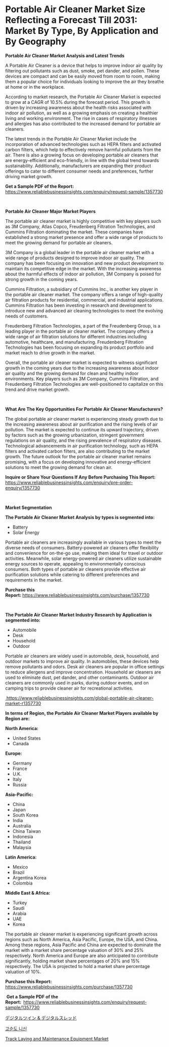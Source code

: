 <p><h1>Portable Air Cleaner Market Size Reflecting a Forecast Till 2031: Market By Type, By Application and By Geography</h1></p><p><strong>Portable Air Cleaner Market Analysis and Latest Trends</strong></p>
<p><p>A Portable Air Cleaner is a device that helps to improve indoor air quality by filtering out pollutants such as dust, smoke, pet dander, and pollen. These devices are compact and can be easily moved from room to room, making them a popular choice for individuals looking to improve the air they breathe at home or in the workplace.</p><p>According to market research, the Portable Air Cleaner Market is expected to grow at a CAGR of 10.5% during the forecast period. This growth is driven by increasing awareness about the health risks associated with indoor air pollution, as well as a growing emphasis on creating a healthier living and working environment. The rise in cases of respiratory illnesses and allergies has also contributed to the increased demand for portable air cleaners.</p><p>The latest trends in the Portable Air Cleaner Market include the incorporation of advanced technologies such as HEPA filters and activated carbon filters, which help to effectively remove harmful pollutants from the air. There is also a growing focus on developing portable air cleaners that are energy-efficient and eco-friendly, in line with the global trend towards sustainability. Additionally, manufacturers are expanding their product offerings to cater to different consumer needs and preferences, further driving market growth.</p></p>
<p><strong>Get a Sample PDF of the Report:&nbsp;</strong> <a href="https://www.reliablebusinessinsights.com/enquiry/request-sample/1357730">https://www.reliablebusinessinsights.com/enquiry/request-sample/1357730</a></p>
<p>&nbsp;</p>
<p><strong>Portable Air Cleaner Major Market Players</strong></p>
<p><p>The portable air cleaner market is highly competitive with key players such as 3M Company, Atlas Copco, Freudenberg Filtration Technologies, and Cummins Filtration dominating the market. These companies have established a strong market presence and offer a wide range of products to meet the growing demand for portable air cleaners.</p><p>3M Company is a global leader in the portable air cleaner market with a wide range of products designed to improve indoor air quality. The company has been focusing on innovation and new product development to maintain its competitive edge in the market. With the increasing awareness about the harmful effects of indoor air pollution, 3M Company is poised for strong growth in the coming years.</p><p>Cummins Filtration, a subsidiary of Cummins Inc., is another key player in the portable air cleaner market. The company offers a range of high-quality air filtration products for residential, commercial, and industrial applications. Cummins Filtration has been investing in research and development to introduce new and advanced air cleaning technologies to meet the evolving needs of customers.</p><p>Freudenberg Filtration Technologies, a part of the Freudenberg Group, is a leading player in the portable air cleaner market. The company offers a wide range of air filtration solutions for different industries including automotive, healthcare, and manufacturing. Freudenberg Filtration Technologies has been focusing on expanding its product portfolio and market reach to drive growth in the market.</p><p>Overall, the portable air cleaner market is expected to witness significant growth in the coming years due to the increasing awareness about indoor air quality and the growing demand for clean and healthy indoor environments. Key players such as 3M Company, Cummins Filtration, and Freudenberg Filtration Technologies are well-positioned to capitalize on this trend and drive market growth.</p></p>
<p>&nbsp;</p>
<p><strong>What Are The Key Opportunities For Portable Air Cleaner Manufacturers?</strong></p>
<p><p>The global portable air cleaner market is experiencing steady growth due to the increasing awareness about air purification and the rising levels of air pollution. The market is expected to continue its upward trajectory, driven by factors such as the growing urbanization, stringent government regulations on air quality, and the rising prevalence of respiratory diseases. Technological advancements in air purification technology, such as HEPA filters and activated carbon filters, are also contributing to the market growth. The future outlook for the portable air cleaner market remains promising, with a focus on developing innovative and energy-efficient solutions to meet the growing demand for clean air.</p></p>
<p><strong>Inquire or Share Your Questions If Any Before Purchasing This Report:</strong> <a href="https://www.reliablebusinessinsights.com/enquiry/pre-order-enquiry/1357730">https://www.reliablebusinessinsights.com/enquiry/pre-order-enquiry/1357730</a></p>
<p>&nbsp;</p>
<p><strong>Market Segmentation</strong></p>
<p><strong>The Portable Air Cleaner Market Analysis by types is segmented into:</strong></p>
<p><ul><li>Battery</li><li>Solar Energy</li></ul></p>
<p><p>Portable air cleaners are increasingly available in various types to meet the diverse needs of consumers. Battery-powered air cleaners offer flexibility and convenience for on-the-go use, making them ideal for travel or outdoor activities. Meanwhile, solar energy-powered air cleaners utilize sustainable energy sources to operate, appealing to environmentally conscious consumers. Both types of portable air cleaners provide effective air purification solutions while catering to different preferences and requirements in the market.</p></p>
<p><strong>Purchase this Report:&nbsp;</strong><a href="https://www.reliablebusinessinsights.com/purchase/1357730">https://www.reliablebusinessinsights.com/purchase/1357730</a></p>
<p>&nbsp;</p>
<p><strong>The Portable Air Cleaner Market Industry Research by Application is segmented into:</strong></p>
<p><ul><li>Automobile</li><li>Desk</li><li>Household</li><li>Outdoor</li></ul></p>
<p><p>Portable air cleaners are widely used in automobile, desk, household, and outdoor markets to improve air quality. In automobiles, these devices help remove pollutants and odors. Desk air cleaners are popular in office settings to reduce allergens and improve concentration. Household air cleaners are used to eliminate dust, pet dander, and other contaminants. Outdoor air cleaners are commonly used in parks, during outdoor events, and on camping trips to provide cleaner air for recreational activities.</p></p>
<p><a href="https://www.reliablebusinessinsights.com/global-portable-air-cleaner-market-r1357730">&nbsp;https://www.reliablebusinessinsights.com/global-portable-air-cleaner-market-r1357730</a></p>
<p><strong>In terms of Region, the Portable Air Cleaner Market Players available by Region are:</strong></p>
<p>
    <p> <strong> North America: </strong>
        <ul>
            <li>United States</li>
            <li>Canada</li>
        </ul>
        </p> 
    <p> <strong> Europe: </strong>
        <ul>
            <li>Germany</li>
            <li>France</li>
            <li>U.K.</li>
            <li>Italy</li>
            <li>Russia</li>
        </ul>
        </p> 
    <p> <strong> Asia-Pacific: </strong>
        <ul>
            <li>China</li>
            <li>Japan</li>
            <li>South Korea</li>
            <li>India</li>
            <li>Australia</li>
            <li>China Taiwan</li>
            <li>Indonesia</li>
            <li>Thailand</li>
            <li>Malaysia</li>
        </ul>
        </p> 
    <p> <strong> Latin America: </strong>
        <ul>
            <li>Mexico</li>
            <li>Brazil</li>
            <li>Argentina Korea</li>
            <li>Colombia</li>
        </ul>
        </p> 
    <p> <strong> Middle East & Africa: </strong>
        <ul>
            <li>Turkey</li>
            <li>Saudi</li>
            <li>Arabia</li>
            <li>UAE</li>
            <li>Korea</li>
        </ul>
    </p>
    </p>
<p><p>The portable air cleaner market is experiencing significant growth across regions such as North America, Asia Pacific, Europe, the USA, and China. Among these regions, Asia Pacific and China are expected to dominate the market with a market share percentage valuation of 30% and 25% respectively. North America and Europe are also anticipated to contribute significantly, holding market share percentages of 20% and 15% respectively. The USA is projected to hold a market share percentage valuation of 10%.</p></p>
<p><strong>Purchase this Report: </strong><a href="https://www.reliablebusinessinsights.com/purchase/1357730">https://www.reliablebusinessinsights.com/purchase/1357730</a></p>
<p>&nbsp;<strong>Get a Sample PDF of the Report:&nbsp;&nbsp;</strong><a href="https://www.reliablebusinessinsights.com/enquiry/request-sample/1357730">https://www.reliablebusinessinsights.com/enquiry/request-sample/1357730</a></p>
<p><strong></strong></p>
<p><p><a href="https://medium.com/@chrispbacon162023/%E3%83%87%E3%82%B8%E3%82%BF%E3%83%AB%E3%83%84%E3%82%A4%E3%83%B3-%E3%83%87%E3%82%B8%E3%82%BF%E3%83%AB%E3%82%B9%E3%83%AC%E3%83%83%E3%83%89%E6%A5%AD%E7%95%8C%E5%88%86%E6%9E%90%E3%83%AC%E3%83%9D%E3%83%BC%E3%83%88-%E5%B8%82%E5%A0%B4%E8%A6%8F%E6%A8%A1-%E3%82%B7%E3%82%A7%E3%82%A2-%E3%82%A2%E3%83%97%E3%83%AA%E3%82%B1%E3%83%BC%E3%82%B7%E3%83%A7%E3%83%B3-%E5%9C%B0%E5%9F%9F-%E7%AB%B6%E4%BA%89%E6%88%A6%E7%95%A5%E3%81%AB%E3%82%88%E3%82%8B%E3%83%88%E3%83%AC%E3%83%B3%E3%83%89-2024%E5%B9%B4-2031%E5%B9%B4-861596ace8fa">デジタルツイン & デジタルスレッド</a></p><p><a href="https://medium.com/@soloncarter42/%EA%B3%A0%EC%88%9C%EB%8F%84-%EB%8B%88%EC%8B%A0-%EC%8B%9C%EC%9E%A5-%EA%B7%9C%EB%AA%A8-%EC%A0%90%EC%9C%A0%EC%9C%A8-%EB%B0%8F-%ED%8A%B8%EB%A0%8C%EB%93%9C-%EB%B6%84%EC%84%9D-%EB%B3%B4%EA%B3%A0%EC%84%9C-%EC%B5%9C%EC%A2%85-%EC%82%AC%EC%9A%A9%EC%B2%98-%EC%9C%A1%EB%A5%98-%EB%B0%8F-%ED%95%B4%EC%82%B0%EB%AC%BC-%EC%9C%A0%EC%A0%9C%ED%92%88-%EB%B2%A0%EC%9D%B4%EC%BB%A4%EB%A6%AC-%EC%9B%90%EB%A3%8C-%EC%9E%AC%EB%A3%8C%EB%B3%84-%EB%B0%8F-2031%EB%85%84%EA%B9%8C%EC%A7%80-%EC%98%88%EC%B8%A1-5933dca33450">고순도 니신</a></p><p><a href="https://view.publitas.com/reportprime-1/insights-into-track-laying-and-maintenance-equipment-market-share-and-competitive-landscape-for-period-from-2024-to-2031/">Track Laying and Maintenance Equipment Market</a></p></p>